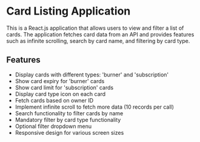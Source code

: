 # Card Listing Application

This is a React.js application that allows users to view and filter a list of cards. The application fetches card data from an API and provides features such as infinite scrolling, search by card name, and filtering by card type.

## Features

- Display cards with different types: 'burner' and 'subscription'
- Show card expiry for 'burner' cards
- Show card limit for 'subscription' cards
- Display card type icon on each card
- Fetch cards based on owner ID
- Implement infinite scroll to fetch more data (10 records per call)
- Search functionality to filter cards by name
- Mandatory filter by card type functionality
- Optional filter dropdown menu
- Responsive design for various screen sizes
